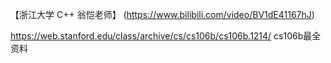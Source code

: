 【浙江大学 C++ 翁恺老师】 (https://www.bilibili.com/video/BV1dE41167hJ)

https://web.stanford.edu/class/archive/cs/cs106b/cs106b.1214/
cs106b最全资料
